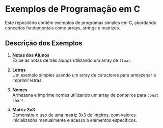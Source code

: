 # Exemplos de Programação em C

Este repositório contém exemplos de programas simples em C, abordando conceitos fundamentais como arrays, strings e matrizes.

## Descrição dos Exemplos

1. **Notas dos Alunos**  
   Exibe as notas de três alunos utilizando um array de `float`.

2. **Letras**  
   Um exemplo simples usando um array de caracteres para armazenar e imprimir letras.

3. **Nomes**  
   Armazena e imprime nomes utilizando um array de ponteiros para `const char*`.

4. **Matriz 3x3**  
   Demonstra o uso de uma matriz 3x3 de inteiros, com valores inicializados manualmente e acesso a elementos específicos.
